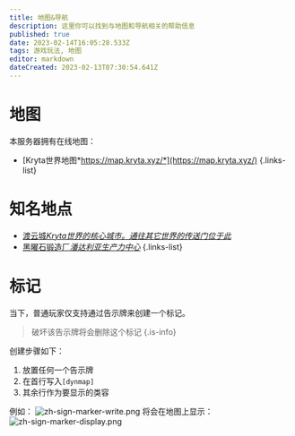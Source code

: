 ```yaml
---
title: 地图&导航
description: 这里你可以找到与地图和导航相关的帮助信息
published: true
date: 2023-02-14T16:05:28.533Z
tags: 游戏玩法, 地图
editor: markdown
dateCreated: 2023-02-13T07:30:54.641Z
---
```


# 地图
本服务器拥有在线地图：
- [Kryta世界地图*https://map.kryta.xyz/*](https://map.kryta.xyz/)
{.links-list}
# 知名地点
- [渡云城*Kryta世界的核心城市。通往其它世界的传送门位于此*](/zh/location/du-yun-cheng)
- [黑曜石锻造厂*潘达利亚生产力中心*](/zh/location/heiyaoshiduanzaochang)
{.links-list}
# 标记
当下，普通玩家仅支持通过告示牌来创建一个标记。

> 破坏该告示牌将会删除这个标记
{.is-info}

创建步骤如下：
1. 放置任何一个告示牌
2. 在首行写入`[dynmap]`
3. 其余行作为要显示的类容

例如：
![zh-sign-marker-write.png](/玩法图片说明/zh-sign-marker-write.png)
将会在地图上显示：
![zh-sign-marker-display.png](/玩法图片说明/zh-sign-marker-display.png)

